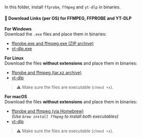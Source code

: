 In this folder, install `ffprobe`, `ffmpeg` and `yt-dlp` in binaries.

#### 🔧 Download Links (per OS) for FFMPEG, FFPROBE and YT-DLP

**For Windows**  
Download the `.exe` files and place them in binaries:

- [ffprobe.exe and ffmpeg.exe (ZIP archive)](https://www.gyan.dev/ffmpeg/builds/ffmpeg-release-essentials.zip)
- [yt-dlp.exe](https://github.com/yt-dlp/yt-dlp/releases/latest/download/yt-dlp.exe)

**For Linux**  
Download the files **without extensions** and place them in binaries:

- [ffprobe and ffmpeg (tar.xz archive)](https://johnvansickle.com/ffmpeg/releases/ffmpeg-release-amd64-static.tar.xz)
- [yt-dlp](https://github.com/yt-dlp/yt-dlp/releases/latest/download/yt-dlp)

> ⚠️ Make sure the files are executable (`chmod +x`).

**For macOS**  
Download the files **without extensions** and place them in binaries:

- [ffprobe and ffmpeg (via Homebrew)](https://brew.sh/)  
  *(Use `brew install ffmpeg` to install both executables)*
- [yt-dlp](https://github.com/yt-dlp/yt-dlp/releases/latest/download/yt-dlp_macos)

> ⚠️ Make sure the files are executable (`chmod +x`).
